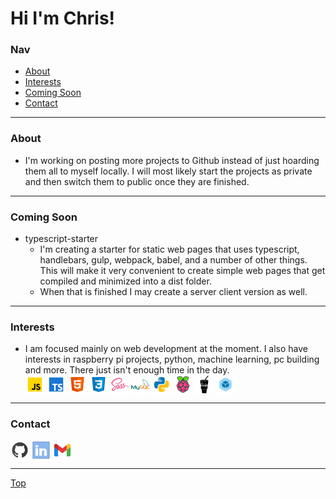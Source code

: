 # Hi I'm Chris!
### Nav
* [About](#about)
* [Interests](#interests)
* [Coming Soon](#coming-soon)
* [Contact](#contact)

***

### About
* I'm working on posting more projects to Github instead of just hoarding them all to myself locally. I will most likely start the projects as private and then switch them to public once they are finished.

*** 

### Coming Soon
* typescript-starter
  * I'm creating a starter for static web pages that uses typescript, handlebars, gulp, webpack, babel, and a number of other things. This will make it very convenient to create simple web pages that get compiled and minimized into a dist folder.
  * When that is finished I may create a server client version as well.

***

### Interests
* I am focused mainly on web development at the moment. I also have interests in raspberry pi projects, python, machine learning, pc building and more. There just isn't enough time in the day.<br>
[<img src="https://raw.githubusercontent.com/cjherold/cjherold/a85d377c4bbb29cb6364bdba295eaff57482fc16/assets/js30.svg" height="30px" align="center" alt="Javascript"/>](https://icons8.com/)
[<img src="https://raw.githubusercontent.com/cjherold/cjherold/a85d377c4bbb29cb6364bdba295eaff57482fc16/assets/ts30.svg" height="30px" align="center" alt="Typescript"/>](https://icons8.com/)
[<img src="https://raw.githubusercontent.com/cjherold/cjherold/a85d377c4bbb29cb6364bdba295eaff57482fc16/assets/html30.svg" height="30px" align="center" alt="HTML"/>](https://icons8.com/)
[<img src="https://raw.githubusercontent.com/cjherold/cjherold/a85d377c4bbb29cb6364bdba295eaff57482fc16/assets/css30.svg" height="30px" align="center" alt="CSS"/>](https://icons8.com/)
[<img src="https://raw.githubusercontent.com/cjherold/cjherold/a85d377c4bbb29cb6364bdba295eaff57482fc16/assets/sass30.svg" height="30px" align="center" alt="Sass"/>](https://icons8.com/)
[<img src="https://raw.githubusercontent.com/cjherold/cjherold/a85d377c4bbb29cb6364bdba295eaff57482fc16/assets/sql30.svg" height="30px" align="center" alt="MySQL"/>](https://icons8.com/)
[<img src="https://raw.githubusercontent.com/cjherold/cjherold/a85d377c4bbb29cb6364bdba295eaff57482fc16/assets/python30.svg" height="30px" align="center" alt="Python"/>](https://icons8.com/)
[<img src="https://raw.githubusercontent.com/cjherold/cjherold/a85d377c4bbb29cb6364bdba295eaff57482fc16/assets/pi30.svg" height="30px" align="center" alt="Raspberry Pi"/>](https://icons8.com/)
[<img src="https://raw.githubusercontent.com/cjherold/cjherold/60ba44c1e96c80c3e7ee7ebc1ef5fcd9a0685a85/assets/gulp30.svg" height="30px" align="center" alt="Gulp/">](https://icons8.com/)
 [<img src="https://raw.githubusercontent.com/cjherold/cjherold/60ba44c1e96c80c3e7ee7ebc1ef5fcd9a0685a85/assets/webpack30.svg" height="30px" align="center" alt="Webpack"/>](https://icons8.com/)

***

### Contact
[<img src="https://raw.githubusercontent.com/cjherold/cjherold/3051bc35f78e6ab0b7da4fe2ef9458a8e94dd5ef/assets/github30.svg" height="30px" align="center" alt="Github" title="Check out my github"/>](https://github.com/cjherold/)
[<img src="https://raw.githubusercontent.com/cjherold/cjherold/f56f95f509677dc83647b49e5f8ef0b54529cfda/assets/linkedin30.svg" height="30px" align="center" alt="LinkedIn" title="Contact me via LinkedIn"/>](https://www.linkedin.com/in/cjherold/)
[<img src="https://raw.githubusercontent.com/cjherold/cjherold/3051bc35f78e6ab0b7da4fe2ef9458a8e94dd5ef/assets/gmail30.svg" height="30px" align="center" alt="Gmail" title="Contact me via gmail"/>](mailto:mrchristopherherold@gmail.com)

***

[Top](#nav)
